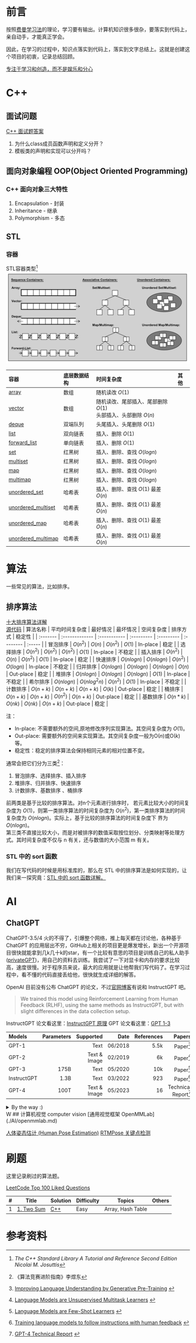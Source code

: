 # 前言

按照[费曼学习法](methodology/Feynman_Technique.md)的理论，学习要有输出。计算机知识很多很杂，要落实到代码上，亲自动手，才能真正学会。

因此，在学习的过程中，知识点落实到代码上，落实到文字总结上。这就是创建这个项目的初衷，记录总结回顾。

[专注于学习和创造，而不是娱乐和分心](./methodology/Focus_On_Learning_and_Creating.md)

# C++
## 面试问题
[C++ 面试题答案](./C++/interview_questions_cpp.md)
1. 为什么class成员函数声明和定义分开？
2. 模板类的声明和实现可以分开吗？



## 面向对象编程 OOP(Object Oriented Programming)

### C++ 面向对象三大特性
1. Encapsulation - 封装 
2. Inheritance - 继承
3. Polymorphism - 多态


<!-- ### 虚函数

## 智能指针

## 右值引用，移动语义，完美转发 -->

## STL

### 容器

STL容器类型[^7]
![](./images/STL_Container_Types.png)

|容器 | 底层数据结构 | 时间复杂度 | 其他|
|:---|:---|:---|:---|
|[array]()|数组|随机读改 $O(1)$|
|[vector]()|数组|随机读改、尾部插入、尾部删除 $O(1)$<br/>头部插入、头部删除 $O(n)$|
|[deque]()|双端队列|头尾插入、头尾删除 $O(1)$|
|[list]()|双向链表|插入、删除 $O(1)$|
|[forward_list]()|单向链表|插入、删除 $O(1)$|
|[set]()|红黑树|插入、删除、查找 $O(logn)$|
|[multiset]()|红黑树|插入、删除、查找 $O(logn)$|
|[map](./C%2B%2B/Maps_and_Multimaps.md)|红黑树|插入、删除、查找 $O(logn)$|
|[multimap]()|红黑树|插入、删除、查找 $O(logn)$|
|[unordered_set]()|哈希表|插入、删除、查找 $O(1)$ 最差 $O(n)$|
|[unordered_multiset]()|哈希表|插入、删除、查找 $O(1)$ 最差 $O(n)$|
|[unordered_map]()|哈希表|插入、删除、查找 $O(1)$ 最差 $O(n)$|
|[unordered_multimap]()|哈希表|插入、删除、查找 $O(1)$ 最差 $O(n)$|








# 算法
一些常见的算法，比如排序。

## 排序算法 
[十大排序算法详解](sort/sort.md)  
[源代码](sort/src)
| 算法名称 | 平均时间复杂度 | 最好情况     | 最坏情况   | 空间复杂度 | 排序方式  | 稳定性 |
| :------- | :------------- | :----------- | :--------- | :--------- | :-------- | :----- |
| 冒泡排序 | $O(n^2)$       | $O(n)$       | $O(n^2)$   | $O(1)$     | In-place  | 稳定   |
| 选择排序 | $O(n^2)$       | $O(n^2)$     | $O(n^2)$   | $O(1)$     | In-place  | 不稳定 |
| 插入排序 | $O(n^2)$       | $O(n)$       | $O(n^2)$   | $O(1)$     | In-place  | 稳定   |
| 快速排序 | $O(nlogn)$     | $O(nlogn)$   | $O(n^2)$   | $O(logn)$  | In-place  | 不稳定 |
| 归并排序 | $O(nlogn)$     | $O(nlogn)$   | $O(nlogn)$ | $O(n)$     | Out-place | 稳定   |
| 堆排序   | $O(nlogn)$     | $O(nlogn)$   | $O(nlogn)$ | $O(1)$     | In-place  | 不稳定 |
| 希尔排序 | $O(nlogn)$     | $O(nlog^2n)$ | $O(n^2)$   | $O(1)$     | In-place  | 不稳定 |
| 计数排序 | $O(n+k)$       | $O(n+k)$     | $O(n+k)$   | $O(k)$     | Out-place | 稳定   |
| 桶排序   | $O(n+k)$       | $O(n+k)$     | $O(n^2)$   | $O(n+k)$   | Out-place | 稳定   |
| 基数排序 | $O(n*k)$       | $O(nk)$      | $O(nk)$    | $O(n+k)$   | Out-place | 稳定   |

注：
- In-place: 不需要额外的空间,原地修改序列实现算法。其空间复杂度为 $O(1)$。
- Out-place: 需要额外的空间来实现算法。其空间复杂度一般为O($n)$或O($k)$等。
- 稳定性：稳定的排序算法会保持相同元素的相对位置不变。

通常会把它们分为三类[^1]：
1. 冒泡排序、选择排序、插入排序
2. 堆排序、归并排序、快速排序
3. 计数排序、基数排序 、桶排序

前两类是基于比较的排序算法。对n个元素进行排序时， 若元素比较大小的时间复杂度为 $O(1)$，则第一类排序算法的时间复杂度为 $O(n^2)$，第一类排序算法的时间复杂度为 $O(nlogn)$。实际上，基于比较的排序算法的时间复杂度下 界为 $O(nlogn)$。  
第三类不直接比较大小，而是对被排序的数值采取按位划分、分类映射等处理方式。其时间复杂度不仅与 n 有关，还与数值的大小范围 m 有关。 

### STL 中的 sort 函数
我们在写代码的时候是用标准库的，那么在 STL 中的排序算法是如何实现的，让我们来一探究竟：[STL 中的 sort 函数详解。](./sort/stlsort.md)

<!-- ###  parallel sort 并行/多线程排序 -->

# AI
## ChatGPT
ChatGPT-3.5/4 火的不得了，引爆整个网络，推上每天都在讨论他，各种基于 ChatGPT 的应用层出不穷，GitHub上相关的项目更是爆发增长，新出一个开源项目很快就能拿到几k几十k的star，有一个比较有意思的项目是训练自己的私人助手([privateGPT](https://github.com/imartinez/privateGPT))，用自己的资料去训练。我尝试了一下对显卡和内存的要求比较高，速度很慢。对于程序员来说，最大的应用就是让他帮我们写代码了。在学习过程中，看不懂的代码直接丢给他，很快就生成详细的解答。

OpenAI 目前没有公布 ChatGPT 的论文，不过[官网博客](https://openai.com/blog/chatgpt)有说和  InstructGPT 吧。
>We trained this model using Reinforcement Learning from Human Feedback (RLHF), using the same methods as InstructGPT, but with slight differences in the data collection setup.

InstructGPT 论文看这里：[InstructGPT 原理](AI/instructGPT.md)
GPT 论文看这里：[GPT 1-3](AI/GPT123.md)

| Models      | Parameters |    Supported |    Date | References |               Papers |
| :---------- | ---------: | -----------: | ------: | ---------: | -------------------: |
| GPT-1       |            |         Text | 06/2018 |       5.5k |            Paper[^2] |
| GPT-2       |            | Text & Image | 02/2019 |         6k |            Paper[^3] |
| GPT-3       |       175B |         Text | 05/2020 |        10k |            Paper[^4] |
| InstructGPT |       1.3B |         Text | 03/2022 |        923 |            Paper[^5] |
| GPT-4       |       100T | Text & Image | 05/2023 |         16 | Technical Report[^6] |

<details>
<summary>By the way :)</summary>  
<a href="https://twitter.com/_willfalcon/status/1635712178031296520?lang=en">@_willfalcon</a>
<img src="images/chatgpt4williamfalcon.jpg" width="600" height="435" >
</details>  
W
## 计算机视觉 computer vision 
[通用视觉框架 OpenMMLab](./AI/openmmlab.md)

[人体姿态估计 (Human Pose Estimation)](./AI/HumanPoseEstimation.md)
[RTMPose 关键点检测](./AI/RTMPose.md)

# 刷题
这里记录刷过的算法题。

[LeetCode Top 100 Liked Questions](https://leetcode.com/problem-list/top-100-liked-questions/)

| #   | Title                                                | Solution                        | Difficulty | Topics            | Others |
| --- | ---------------------------------------------------- | ------------------------------- | ---------- | ----------------- | ------ |
| 1   | [1. Two Sum](https://leetcode.com/problems/two-sum/) | [C++](./leetcode/array/lc1.cpp) | Easy       | Array, Hash Table |



# 参考资料
[^1]:<a id="ref1">《算法竞赛进阶指南》李煜东</a>  
[^2]:<a id="GPT-1"> [Improving Language Understanding by Generative Pre-Training](https://cdn.openai.com/research-covers/language-unsupervised/language_understanding_paper.pdf) </a>  
[^3]:<a id="GPT-2"> [Language Models are Unsupervised Multitask Learners](https://cdn.openai.com/better-language-models/language_models_are_unsupervised_multitask_learners.pdf) </a>   
[^4]:<a id="GPT-3"> [Language Models are Few-Shot Learners](https://arxiv.org/abs/2005.14165) </a>  
[^5]:<a id="InstructGPT"> [Training language models to follow instructions with human feedback](https://arxiv.org/abs/2203.02155) </a>  
[^6]:<a id="GPT-4"> [GPT-4 Technical Report](https://arxiv.org/abs/2303.08774) </a>

[^7]:*The C++ Standard Library A Tutorial and Reference Second Edition Nicolai M. Josuttis* 



<!-- 1. 《算法笔记》 胡凡
1. *C++ Primer (5th Edition)*
2. *Effective Modern C++* -->

